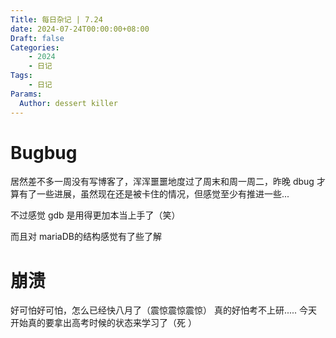 ```yaml
---
Title: 每日杂记 | 7.24
date: 2024-07-24T00:00:00+08:00
Draft: false
Categories: 
    - 2024
    - 日记
Tags:
    - 日记
Params:
  Author: dessert killer
---
```


# Bugbug

居然差不多一周没有写博客了，浑浑噩噩地度过了周末和周一周二，昨晚 dbug 才算有了一些进展，虽然现在还是被卡住的情况，但感觉至少有推进一些...

不过感觉 gdb 是用得更加本当上手了（笑）

而且对 mariaDB的结构感觉有了些了解

# 崩溃

好可怕好可怕，怎么已经快八月了（震惊震惊震惊）
真的好怕考不上研..... 今天开始真的要拿出高考时候的状态来学习了（死 ）